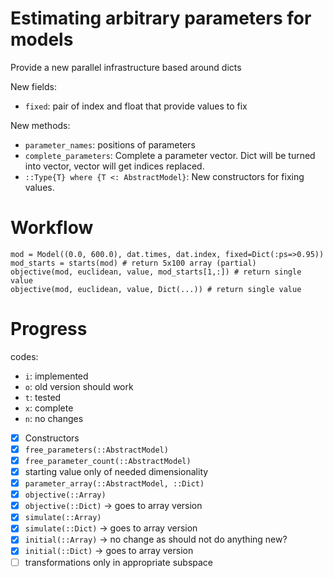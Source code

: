# Estimating arbitrary parameters for models

Provide a new parallel infrastructure based around dicts

New fields:

- `fixed`: pair of index and float that provide values to fix

New methods:

- `parameter_names`: positions of parameters
- `complete_parameters`: Complete a parameter vector. Dict will be turned into vector, vector will get indices replaced.
- `::Type{T} where {T <: AbstractModel}`: New constructors for fixing values.

# Workflow

```
mod = Model((0.0, 600.0), dat.times, dat.index, fixed=Dict(:ps=>0.95))
mod_starts = starts(mod) # return 5x100 array (partial)
objective(mod, euclidean, value, mod_starts[1,:]) # return single value
objective(mod, euclidean, value, Dict(...)) # return single value

```

# Progress

codes:

- `i`: implemented
- `o`: old version should work
- `t`: tested
- `x`: complete
- `n`: no changes

- [x] Constructors
- [x] `free_parameters(::AbstractModel)`
- [x] `free_parameter_count(::AbstractModel)`
- [x] starting value only of needed dimensionality
- [x] `parameter_array(::AbstractModel, ::Dict)`
- [x] `objective(::Array)`
- [x] `objective(::Dict)` -> goes to array version
- [x] `simulate(::Array)`
- [x] `simulate(::Dict)` -> goes to array version
- [x] `initial(::Array)` -> no change as should not do anything new?
- [x] `initial(::Dict)` -> goes to array version
- [ ] transformations only in appropriate subspace
